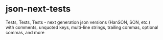 # json-next-tests
Tests, Tests, Tests - next generation json versions (HanSON, SON, etc.) with comments, unquoted keys, multi-line strings, trailing commas, optional commas, and more
